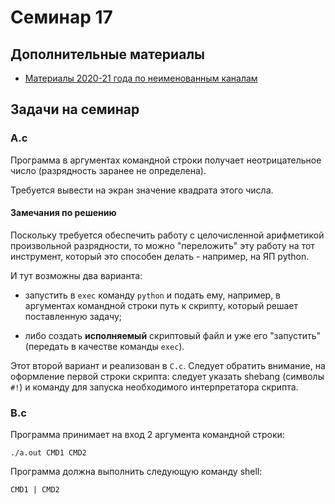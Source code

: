 # Семинар 17

## Дополнительные материалы

* [Материалы 2020-21 года по неименованным каналам](https://github.com/blackav/hse-caos-2020/tree/master/17-pipe)

## Задачи на семинар


### A.c

Программа в аргументах командной строки получает неотрицательное число
(разрядность заранее не определена).

Требуется вывести на экран значение квадрата этого числа.

#### Замечания по решению

Поскольку требуется обеспечить работу с целочисленной арифметикой произвольной
разрядности, то можно "переложить" эту работу на тот инструмент, который это
способен делать - например, на ЯП python.

И тут возможны два варианта:

* запустить в `exec` команду `python` и подать ему, например,
  в аргументах командной строки путь к скрипту, который решает поставленную задачу;

* либо создать **исполняемый** скриптовый файл и уже его "запустить" (передать в качестве команды `exec`).

Этот второй вариант и реализован в `C.c`. Следует обратить внимание, на оформление
первой строки скрипта: следует указать shebang (символы `#!`) и команду для запуска
необходимого интерпретатора скрипта.

### B.c

Программа принимает на вход 2 аргумента командной строки:

`./a.out CMD1 CMD2`

Программа должна выполнить следующую команду shell:

`CMD1 | CMD2`
